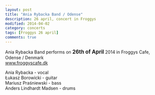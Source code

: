 ```yaml
---
layout: post
title: "Ania Rybacka Band / Odense"
description: 26 april, concert in Froggys
modified: 2014-04-02
category: concerts
tags: [Froggys 26 april]
comments: true
---
```

Ania Rybacka Band performs on <big>**26th of April**</big> 2014 in Froggys Cafe, Odense / Denmark<br>
<a href="http://froggyscafe.dk">www.froggyscafe.dk</a>

Ania Rybacka - vocal<br>
Łukasz Borowicki - guitar<br>
Mariusz Praśniewski - bass<br>
Anders Lindhardt Madsen - drums<br>

